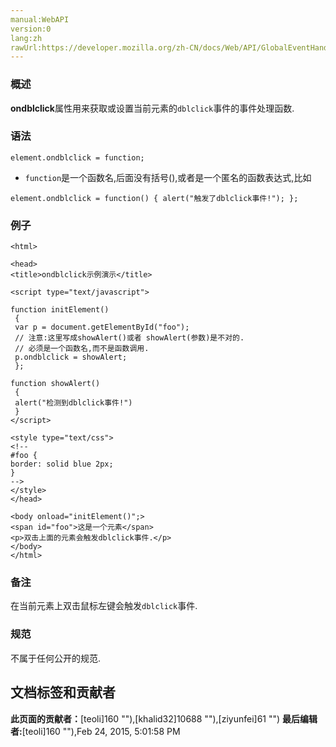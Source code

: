 ```yaml
---
manual:WebAPI
version:0
lang:zh
rawUrl:https://developer.mozilla.org/zh-CN/docs/Web/API/GlobalEventHandlers/ondblclick
---
```






### 概述<a name="概述"></a>


**ondblclick**属性用来获取或设置当前元素的`dblclick`事件的事件处理函数.


### 语法<a name="语法"></a>

```
element.ondblclick = function;
```

* `function`是一个函数名,后面没有括号(),或者是一个匿名的函数表达式,比如

```
element.ondblclick = function() { alert("触发了dblclick事件!"); };
```

### 例子<a name="例子"></a>

```
<html>

<head>
<title>ondblclick示例演示</title>

<script type="text/javascript">

function initElement()
 {
 var p = document.getElementById("foo");
 // 注意:这里写成showAlert()或者 showAlert(参数)是不对的.
 // 必须是一个函数名,而不是函数调用.
 p.ondblclick = showAlert;
 };

function showAlert()
 {
 alert("检测到dblclick事件!")
 }
</script>

<style type="text/css">
<!--
#foo {
border: solid blue 2px;
}
-->
</style>
</head>

<body onload="initElement()";>
<span id="foo">这是一个元素</span>
<p>双击上面的元素会触发dblclick事件.</p>
</body>
</html>
```

### 备注<a name="备注"></a>


在当前元素上双击鼠标左键会触发`dblclick`事件.


### 规范<a name="规范"></a>


不属于任何公开的规范.




## 文档标签和贡献者
**此页面的贡献者：**[teoli]160 ""),[khalid32]10688 ""),[ziyunfei]61 "")
**最后编辑者:**[teoli]160 ""),<time>Feb 24, 2015, 5:01:58 PM</time>


